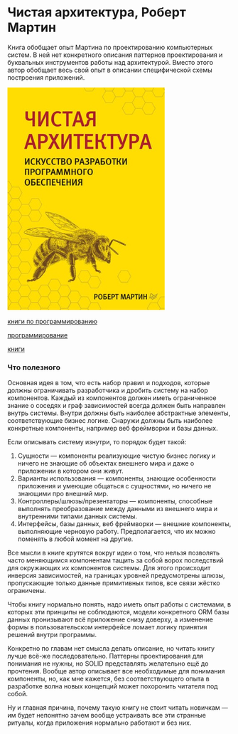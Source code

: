 # Чистая архитектура, Роберт Мартин

Книга обобщает опыт Мартина по проектированию компьютерных систем. В ней нет
конкретного описания паттернов проектирования и буквальных инструментов работы
над архитектурой. Вместо этого автор обобщает весь свой опыт в описании
специфической схемы построения приложений.

![2021-02-28_chistaya_architectura_martin](./2021-02-28_chistaya_architectura_martin.jpg)

[книги по программированию](./meta_knigi_po_programmirovaniy.md)

[программирование](./meta_programmirovanie.md)

[книги](./meta_knigi.md)

### Что полезного

Основная идея в том, что есть набор правил и подходов, которые должны
ограничивать разработчика и дробить систему на набор компонентов. Каждый из
компонентов должен иметь ограниченное знание о соседях и граф зависимостей
всегда должен быть направлен внутрь системы. Внутри должны быть наиболее
абстрактные элементы, соответствующие бизнес логике. Снаружи должны быть
наиболее конкретные компоненты, например веб фреймворки и базы данных.

Если описывать систему изнутри, то порядок будет такой:

1. Сущности — компоненты реализующие чистую бизнес логику и ничего не знающие
   об объектах внешнего мира и даже о приложении в котором они живут.
2. Варианты использования — компоненты, знающие особенности приложения и
   умеющие общаться с сущностями, но ничего не знающими про внешний мир.
3. Контроллеры/шлюзы/презентаторы — компоненты, способные выполнять
   преобразование между данными из внешнего мира и внутренними типами данных
   системы.
4. Интерфейсы, базы данных, веб фреймворки — внешние компоненты, выполняющие
   черновую работу. Предполагается, что их можно поменять в любой момент на
   другие.

Все мысли в книге крутятся вокруг идеи о том, что нельзя позволять часто
меняющимся компонентам тащить за собой ворох последствий для окружающих их
компонентов системы. Для этого происходит инверсия зависимостей, на границах
уровней предусмотрены шлюзы, пропускающие только данные примитивных типов, все
связи жёстко ограничены.

Чтобы книгу нормально понять, надо иметь опыт работы с системами, в которых эти
принципы не соблюдаются, модели конкретного ORM базы данных пронизывают всё
приложение снизу доверху, а изменение формы в пользовательском интерфейсе
ломает логику принятия решений внутри программы.

Конкретно по главам нет смысла делать описание, но читать книгу лучше всё-же
последовательно. Паттерны проектирования для понимания не нужны, но SOLID
представлять желательно ещё до прочтения. Вообще автор описывает все
необходимые для понимания компоненты, но, как мне кажется, без соответствующего
опыта в разработке волна новых концепций может похоронить читателя под собой.

Ну и главная причина, почему такую книгу не стоит читать новичкам — им будет
непонятно зачем вообще устраивать все эти странные ритуалы, когда приложения
нормально работают и без них.
